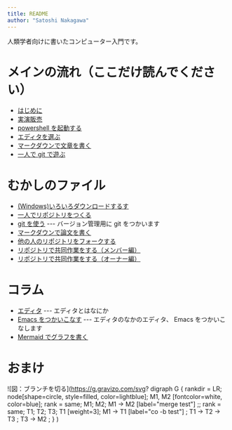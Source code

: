 ```yaml
---
title: README
author: "Satoshi Nakagawa"
---
```


人類学者向けに書いたコンピューター入門です。 

# メインの流れ（ここだけ読んでください）

- [はじめに](intro.md) 
- [実演販売](pandoc.md)
- [powershell を起動する](shell.md)
- [エディタを選ぶ](editor.md)
- [マークダウンで文章を書く](markdown.md)
- [一人で git で遊ぶ](git-local.md)


# むかしのファイル
<!-- - [準備する](chromebook.md) --- マシンを準備して、-->
<!--   [Linux をインストールする](linux.md)  -->
- [(Windows)いろいろダウンロードするす](download.md) 
- [一人でリポジトリをつくる](github.md)
- [git を使う](git.md) --- バージョン管理用に git をつかいます
- [マークダウンで論文を書く](markdown-alt.md)
- [他の人のリポジトリをフォークする](github-fork.md) 
- [リポジトリで共同作業をする（メンバー編）](github-member.md)
- [リポジトリで共同作業をする（オーナー編）](github-owner.md)

# コラム

- [エディタ](editor.md) --- エディタとはなにか
- [Emacs をつかいこなす](emacs.md) --- エディタのなかのエディタ、
  Emacs をつかいこなします
- [Mermaid でグラフを書く](mermaid.md) 

# おまけ

![図：ブランチを切る](https://g.gravizo.com/svg?
digraph G {
 rankdir = LR;
 node[shape=circle, style=filled, color=lightblue];
 M1, M2 [fontcolor=white, color=blue];
 rank = same; M1; M2;
 M1 -> M2 [label="merge test"] ;;
 rank = same; T1; T2; T3;
 T1 [weight=3];
 M1 -> T1 [label="co -b test"] ;
 T1 -> T2 -> T3 ;
 T3 -> M2 ;
} 
)
